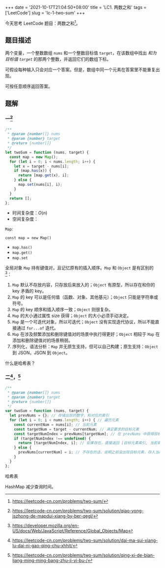 +++
date = '2021-10-17T21:04:50+08:00'
title = 'LC1. 两数之和'
tags = ['LeetCode']
slug = 'lc-1-two-sum'
+++

今天思考 LeetCode 题目：两数之和[^1]。

## 题目描述

两个变量，一个整数数组 `nums` 和一个整数目标值 `target`，在该数组中找出 *和为目标值 `target`* 的那两个整数，并返回它们的数组下标。

可假设每种输入只会对应一个答案。但是，数组中同一个元素在答案里不能重复出现。

可按任意顺序返回答案。

## 题解

### 一[^2]

```js
/**
 * @param {number[]} nums
 * @param {number} target
 * @return {number[]}
 */
let twoSum = function (nums, target) {
  const map = new Map();
  for (let i = 0; i < nums.length; i++) {
    let x = target - nums[i];
    if (map.has(x)) {
      return [map.get(x), i];
    } else {
      map.set(nums[i], i);
    }
  }
  return [];
};
```

- 时间复杂度：$O(n)$
- 空间复杂度：

`Map`:

`const map = new Map()`

- `map.has()`
- `map.get()`
- `map.set`

全局对象 `Map` 持有键值对，且记忆原有的插入顺序。`Map` 和 `Object` 是有区别的[^3]：

1. `Map` 默认不存放内容，只存放后来放入的；`Object` 有原型，所以存在和你的 key 矛盾的 key。
2. `Map` 的 key 可以是任何值（函数、对象、其他基元）；`Object` 只能是字符串或符号。
3. `Map` 的 key 顺序和插入顺序一致；`Object` 则很复杂。
4. `Map` 的大小通过属性 size 获得；`Object` 的大小必须手动决定。
5. `Map` 是一个可迭代对象，所以可迭代；`Object` 没有实现迭代协议，所以不能直接通过 `for...of` 迭代。
6. `Map` 在涉及频繁添加和删除键值对的场景中执行得更好；`Object` 相较于 `Map` 在添加和删除键值对的场景稍弱。
7. 序列化，语法分析：`Map` 并无原生支持，但可以自己构建；原生支持：`Object` 到 JSON，JSON 到 `Object`。

什么是哈希表？

### 二[^4]，[^5]

```js
/**
 * @param {number[]} nums
 * @param {number} target
 * @return {number[]}
 */
var twoSum = function (nums, target) {
  let prevNums = {}; // 存储出现的数字，和对应的索引
  for (let i = 0; i < nums.length; i++) { // 遍历元素
    const currentNum = nums[i]; // 当前元素
    const targetNum = target - currentNum; // 满足要求的目标元素
    const targetNumIndex = prevNums[targetNum]; // 在 prevNums 中获得目标元素的索引
    if (targetNumIndex !== undefined) {
      return [targetNumIndex, i]; // 如果存在，直接返回 [目标元素索引, 当前索引]
    } else {
      prevNums[currentNum] = i; // 不存在的话，说明之前没出现目标元素，存入当前元素和对应索引
    }
  }
};
```

哈希表

HashMap 减少查询时间。

[^1]: https://leetcode-cn.com/problems/two-sum/
[^2]: https://leetcode-cn.com/problems/two-sum/solution/qiao-yong-jszhong-de-mapdui-xiang-by-ber-qegl/
[^3]: https://developer.mozilla.org/en-US/docs/Web/JavaScript/Reference/Global_Objects/Map
[^4]: https://leetcode-cn.com/problems/two-sum/solution/dai-ma-sui-xiang-lu-dai-ni-gao-qing-chu-xhhit/
[^5]: https://leetcode-cn.com/problems/two-sum/solution/qing-xi-de-bian-liang-ming-ming-bang-zhu-ji-yi-bu-/
